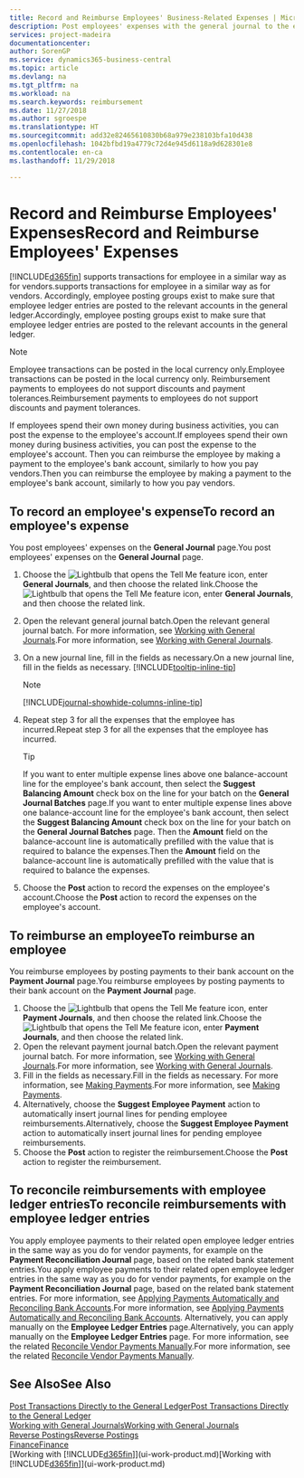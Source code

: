 ```yaml
---
title: Record and Reimburse Employees' Business-Related Expenses | Microsoft Docs
description: Post employees' expenses with the general journal to the employee's account and later post a payment to the employee's bank account to reimburse for the business-related expense.
services: project-madeira
documentationcenter: 
author: SorenGP
ms.service: dynamics365-business-central
ms.topic: article
ms.devlang: na
ms.tgt_pltfrm: na
ms.workload: na
ms.search.keywords: reimbursement
ms.date: 11/27/2018
ms.author: sgroespe
ms.translationtype: HT
ms.sourcegitcommit: add32e82465610830b68a979e238103bfa10d438
ms.openlocfilehash: 1042bfbd19a4779c72d4e945d6118a9d628301e8
ms.contentlocale: en-ca
ms.lasthandoff: 11/29/2018

---
```

# <a name="record-and-reimburse-employees-expenses"></a><span data-ttu-id="e4734-103">Record and Reimburse Employees' Expenses</span><span class="sxs-lookup"><span data-stu-id="e4734-103">Record and Reimburse Employees' Expenses</span></span>
[!INCLUDE[d365fin](includes/d365fin_md.md)] <span data-ttu-id="e4734-104">supports transactions for employee in a similar way as for vendors.</span><span class="sxs-lookup"><span data-stu-id="e4734-104">supports transactions for employee in a similar way as for vendors.</span></span> <span data-ttu-id="e4734-105">Accordingly, employee posting groups exist to make sure that employee ledger entries are posted to the relevant accounts in the general ledger.</span><span class="sxs-lookup"><span data-stu-id="e4734-105">Accordingly, employee posting groups exist to make sure that employee ledger entries are posted to the relevant accounts in the general ledger.</span></span>

> [!NOTE]  
> <span data-ttu-id="e4734-106">Employee transactions can be posted in the local currency only.</span><span class="sxs-lookup"><span data-stu-id="e4734-106">Employee transactions can be posted in the local currency only.</span></span> <span data-ttu-id="e4734-107">Reimbursement payments to employees do not support discounts and payment tolerances.</span><span class="sxs-lookup"><span data-stu-id="e4734-107">Reimbursement payments to employees do not support discounts and payment tolerances.</span></span>

<span data-ttu-id="e4734-108">If employees spend their own money during business activities, you can post the expense to the employee's account.</span><span class="sxs-lookup"><span data-stu-id="e4734-108">If employees spend their own money during business activities, you can post the expense to the employee's account.</span></span> <span data-ttu-id="e4734-109">Then you can reimburse the employee by making a payment to the employee's bank account, similarly to how you pay vendors.</span><span class="sxs-lookup"><span data-stu-id="e4734-109">Then you can reimburse the employee by making a payment to the employee's bank account, similarly to how you pay vendors.</span></span>

## <a name="to-record-an-employees-expense"></a><span data-ttu-id="e4734-110">To record an employee's expense</span><span class="sxs-lookup"><span data-stu-id="e4734-110">To record an employee's expense</span></span>
<span data-ttu-id="e4734-111">You post employees' expenses on the **General Journal** page.</span><span class="sxs-lookup"><span data-stu-id="e4734-111">You post employees' expenses on the **General Journal** page.</span></span>
1. <span data-ttu-id="e4734-112">Choose the ![Lightbulb that opens the Tell Me feature](media/ui-search/search_small.png "Tell me what you want to do") icon, enter **General Journals**, and then choose the related link.</span><span class="sxs-lookup"><span data-stu-id="e4734-112">Choose the ![Lightbulb that opens the Tell Me feature](media/ui-search/search_small.png "Tell me what you want to do") icon, enter **General Journals**, and then choose the related link.</span></span>
2. <span data-ttu-id="e4734-113">Open the relevant general journal batch.</span><span class="sxs-lookup"><span data-stu-id="e4734-113">Open the relevant general journal batch.</span></span> <span data-ttu-id="e4734-114">For more information, see [Working with General Journals](ui-work-general-journals.md).</span><span class="sxs-lookup"><span data-stu-id="e4734-114">For more information, see [Working with General Journals](ui-work-general-journals.md).</span></span>
3. <span data-ttu-id="e4734-115">On a new journal line, fill in the fields as necessary.</span><span class="sxs-lookup"><span data-stu-id="e4734-115">On a new journal line, fill in the fields as necessary.</span></span> [!INCLUDE[tooltip-inline-tip](includes/tooltip-inline-tip_md.md)]    

    > [!NOTE]
    > [!INCLUDE[journal-showhide-columns-inline-tip](includes/journal-showhide-columns-inline-tip.md)]
4. <span data-ttu-id="e4734-116">Repeat step 3 for all the expenses that the employee has incurred.</span><span class="sxs-lookup"><span data-stu-id="e4734-116">Repeat step 3 for all the expenses that the employee has incurred.</span></span>

    > [!TIP]  
    > <span data-ttu-id="e4734-117">If you want to enter multiple expense lines above one balance-account line for the employee's bank account, then select the **Suggest Balancing Amount** check box on the line for your batch on the **General Journal Batches** page.</span><span class="sxs-lookup"><span data-stu-id="e4734-117">If you want to enter multiple expense lines above one balance-account line for the employee's bank account, then select the **Suggest Balancing Amount** check box on the line for your batch on the **General Journal Batches** page.</span></span> <span data-ttu-id="e4734-118">Then the **Amount** field on the balance-account line is automatically prefilled with the value that is required to balance the expenses.</span><span class="sxs-lookup"><span data-stu-id="e4734-118">Then the **Amount** field on the balance-account line is automatically prefilled with the value that is required to balance the expenses.</span></span>
5. <span data-ttu-id="e4734-119">Choose the **Post** action to record the expenses on the employee's account.</span><span class="sxs-lookup"><span data-stu-id="e4734-119">Choose the **Post** action to record the expenses on the employee's account.</span></span>

## <a name="to-reimburse-an-employee"></a><span data-ttu-id="e4734-120">To reimburse an employee</span><span class="sxs-lookup"><span data-stu-id="e4734-120">To reimburse an employee</span></span>
<span data-ttu-id="e4734-121">You reimburse employees by posting payments to their bank account on the **Payment Journal** page.</span><span class="sxs-lookup"><span data-stu-id="e4734-121">You reimburse employees by posting payments to their bank account on the **Payment Journal** page.</span></span>
1. <span data-ttu-id="e4734-122">Choose the ![Lightbulb that opens the Tell Me feature](media/ui-search/search_small.png "Tell me what you want to do") icon, enter **Payment Journals**, and then choose the related link.</span><span class="sxs-lookup"><span data-stu-id="e4734-122">Choose the ![Lightbulb that opens the Tell Me feature](media/ui-search/search_small.png "Tell me what you want to do") icon, enter **Payment Journals**, and then choose the related link.</span></span>
2. <span data-ttu-id="e4734-123">Open the relevant payment journal batch.</span><span class="sxs-lookup"><span data-stu-id="e4734-123">Open the relevant payment journal batch.</span></span> <span data-ttu-id="e4734-124">For more information, see [Working with General Journals](ui-work-general-journals.md).</span><span class="sxs-lookup"><span data-stu-id="e4734-124">For more information, see [Working with General Journals](ui-work-general-journals.md).</span></span>
3. <span data-ttu-id="e4734-125">Fill in the fields as necessary.</span><span class="sxs-lookup"><span data-stu-id="e4734-125">Fill in the fields as necessary.</span></span> <span data-ttu-id="e4734-126">For more information, see [Making Payments](payables-make-payments.md).</span><span class="sxs-lookup"><span data-stu-id="e4734-126">For more information, see [Making Payments](payables-make-payments.md).</span></span>
4. <span data-ttu-id="e4734-127">Alternatively, choose the **Suggest Employee Payment** action to automatically insert journal lines for pending employee reimbursements.</span><span class="sxs-lookup"><span data-stu-id="e4734-127">Alternatively, choose the **Suggest Employee Payment** action to automatically insert journal lines for pending employee reimbursements.</span></span>
5. <span data-ttu-id="e4734-128">Choose the **Post** action to register the reimbursement.</span><span class="sxs-lookup"><span data-stu-id="e4734-128">Choose the **Post** action to register the reimbursement.</span></span>  

## <a name="to-reconcile-reimbursements-with-employee-ledger-entries"></a><span data-ttu-id="e4734-129">To reconcile reimbursements with employee ledger entries</span><span class="sxs-lookup"><span data-stu-id="e4734-129">To reconcile reimbursements with employee ledger entries</span></span>
<span data-ttu-id="e4734-130">You apply employee payments to their related open employee ledger entries in the same way as you do for vendor payments, for example on the **Payment Reconciliation Journal** page, based on the related bank statement entries.</span><span class="sxs-lookup"><span data-stu-id="e4734-130">You apply employee payments to their related open employee ledger entries in the same way as you do for vendor payments, for example on the **Payment Reconciliation Journal** page, based on the related bank statement entries.</span></span> <span data-ttu-id="e4734-131">For more information, see [Applying Payments Automatically and Reconciling Bank Accounts](receivables-apply-payments-auto-reconcile-bank-accounts.md).</span><span class="sxs-lookup"><span data-stu-id="e4734-131">For more information, see [Applying Payments Automatically and Reconciling Bank Accounts](receivables-apply-payments-auto-reconcile-bank-accounts.md).</span></span> <span data-ttu-id="e4734-132">Alternatively, you can apply manually on the **Employee Ledger Entries** page.</span><span class="sxs-lookup"><span data-stu-id="e4734-132">Alternatively, you can apply manually on the **Employee Ledger Entries** page.</span></span> <span data-ttu-id="e4734-133">For more information, see the related [Reconcile Vendor Payments Manually](payables-how-apply-purchase-transactions-manually.md).</span><span class="sxs-lookup"><span data-stu-id="e4734-133">For more information, see the related [Reconcile Vendor Payments Manually](payables-how-apply-purchase-transactions-manually.md).</span></span>  

## <a name="see-also"></a><span data-ttu-id="e4734-134">See Also</span><span class="sxs-lookup"><span data-stu-id="e4734-134">See Also</span></span>
[<span data-ttu-id="e4734-135">Post Transactions Directly to the General Ledger</span><span class="sxs-lookup"><span data-stu-id="e4734-135">Post Transactions Directly to the General Ledger</span></span>](finance-how-post-transactions-directly.md)  
[<span data-ttu-id="e4734-136">Working with General Journals</span><span class="sxs-lookup"><span data-stu-id="e4734-136">Working with General Journals</span></span>](ui-work-general-journals.md)  
[<span data-ttu-id="e4734-137">Reverse Postings</span><span class="sxs-lookup"><span data-stu-id="e4734-137">Reverse Postings</span></span>](finance-how-reverse-journal-posting.md)  
[<span data-ttu-id="e4734-138">Finance</span><span class="sxs-lookup"><span data-stu-id="e4734-138">Finance</span></span>](finance.md)  
<span data-ttu-id="e4734-139">[Working with [!INCLUDE[d365fin](includes/d365fin_md.md)]](ui-work-product.md)</span><span class="sxs-lookup"><span data-stu-id="e4734-139">[Working with [!INCLUDE[d365fin](includes/d365fin_md.md)]](ui-work-product.md)</span></span>  

